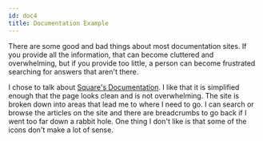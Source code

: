 ```yaml
---
id: doc4
title: Documentation Example
---
```


There are some good and bad things about most documentation sites. If you provide all the information, that can become cluttered and overwhelming, but if you provide too little, a person can become frustrated searching for answers that aren't there. 

I chose to talk about [Square's Documentation](https://squareup.com/help/us/en). I like that it is simplified enough that the page looks clean and is not overwhelming. The site is broken down into areas that lead me to where I need to go. I can search or browse the articles on the site and there are breadcrumbs to go back if I went too far down a rabbit hole. One thing I don't like is that some of the icons don't make a lot of sense. 

